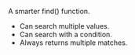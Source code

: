 
A smarter find() function.

* Can search multiple values.
* Can search with a condition.
* Always returns multiple matches.

